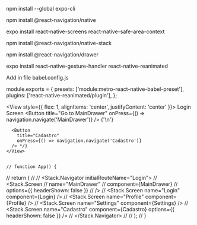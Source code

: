 npm install --global expo-cli

npm install @react-navigation/native

expo install react-native-screens react-native-safe-area-context

npm install @react-navigation/native-stack

npm install @react-navigation/drawer

expo install react-native-gesture-handler react-native-reanimated

Add in file babel.config.js

module.exports = {
  presets: ['module:metro-react-native-babel-preset'],
  plugins: ['react-native-reanimated/plugin'],
};

  <View style={{ flex: 1, alignItems: 'center', justifyContent: 'center' }}>
     <Text>Login Screen</Text>
       <Button
         title="Go to MainDrawer"
         onPress={() => navigation.navigate('MainDrawer')}
       />
       <Text>{'\n'}</Text>

      <Button
        title="Cadastro"
        onPress={() => navigation.navigate('Cadastro')}
      /> */}
    </View>


    // function App() {
//   return (
//     <NavigationContainer>
//       <Stack.Navigator initialRouteName="Login">
//         <Stack.Screen
//           name="MainDrawer"
//           component={MainDrawer}
//           options={{ headerShown: false }}
//         />
//         <Stack.Screen name="Login" component={Login} />
//         <Stack.Screen name="Profile" component={Profile} />
//         <Stack.Screen name="Settings" component={Settings} />
//         <Stack.Screen name="Cadastro" component={Cadastro} options={{ headerShown: false }} />
//       </Stack.Navigator>
//     </NavigationContainer>
//   );
// }